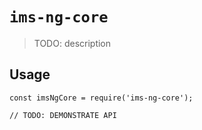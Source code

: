 # `ims-ng-core`

> TODO: description

## Usage

```
const imsNgCore = require('ims-ng-core');

// TODO: DEMONSTRATE API
```
